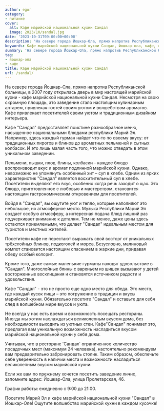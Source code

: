 ```yaml
---
author: egor
category:
- питание
cover:
  alt: ​Кафе марийской национальной кухни Сандал
  image: 2023/10/sandal.jpg
date: '2023-10-31T09:00:00+00:00'
description: 'На севере города Йошкар-Ола, прямо напротив Республиканской больницы, в 2007 году открылась дверь в мир настоящей марийской кухни - ​кафе марийской...'
keywords: Кафе марийской национальной кухни Сандал, йошкар-ола, кафе, сандал, марийской, кухни, это, йошкар, национальной, настоящим, марий, место, вкусом, ола, заведение, своим, уютом
summary: 'На севере города Йошкар-Ола, прямо напротив Республиканской больницы, в 2007 году открылась дверь в мир настоящей марийской кухни - ​кафе марийской...'
tag:
- йошкар-ола
- кафе
title: ​Кафе марийской национальной кухни Сандал
url: /sandal/
---
```


На севере города Йошкар-Ола, прямо напротив Республиканской больницы, в 2007 году открылась дверь в мир настоящей марийской кухни - ​кафе марийской национальной кухни Сандал. Несмотря на свою скромную площадь, это заведение стало настоящим кулинарным алтарем, привлекая гостей своим уютом и волшебством ароматов. Кафе привлекает посетителей своим уютом и традиционным дизайном интерьера.

​Кафе "Сандал" предоставляет поистине разнообразное меню, насыщенное национальными блюдами республики Марий Эл. Например, здесь каждый гурман найдет что-то по своему вкусу: от традиционных пирогов и блинов до ароматных пельменей и сытных колбасок. И это лишь малая часть того, что можно отведать в этом уникальном заведении.

Пельмени, пышки, плов, блины, колбаски \- каждое блюдо воспроизводит вкус и аромат подлинной марийской кухни. Однако, невозможно не упомянуть особенный хит – суп в хлебе. Одним из ярких характеристик "Сандал" является восхитительный суп в хлебе. Посетители выделяют его вкус, особенно когда речь заходит о щах. Это блюдо, приготовленное с любовью и мастерством, становится настоящим гастрономическим откровением для посетителей.

Войдя в "Сандал", вы ощутите уют и тепло, которые наполняют это небольшое, но атмосферное место. Музыка Республики Марий Эл создает особую атмосферу, а интересная подача блюд лишний раз подчеркивает внимание к деталям. Тем не менее, даже цены здесь остаются приемлемыми, что делает "Сандал" идеальным местом для туристов и местных жителей.

Посетители кафе не перестают выражать свой восторг от уникальных трёхслойных блинов, подкоголей и морса. Безусловно, малиновый компот становится настоящим спасением в жаркие дни, придавая обеду особый колорит.

Кроме того, даже самые маленькие гурманы находят удовольствие в "Сандал". Многослойные блины с вареньем из шишек вызывают у детей восторженные восклицания и становятся источником радости и удовольствия.

Кафе "Сандал" \- это не просто еще одно место для обеда. Это место, где каждый кусок пищи – это погружение в традиции и вкусы марийской кухни. Обязательно посетите "Сандал" и оставьте для себя след в волшебном мире вкусов и уюта.

Не всегда у нас есть время и возможность посещать рестораны. Иногда мы хотим наслаждаться великолепным вкусом дома, без необходимости выходить из уютных стен. Кафе"Сандал" понимает это, предлагая вам уникальную возможность насладиться вкусом марийской национальной кухни у себя дома.

Учитывая, что в ресторане 'Сандал' ограниченное количество посадочных мест (максимум 24 человека), настоятельно рекомендуем вам предварительно забронировать столик. Таким образом, обеспечьте себе уверенность в наличии места и возможности насладиться великолепным вкусом марийской кухни.

Если же вам по прежнему хочется посетить заведение лично, запомните адрес: Йошкар-Ола, улица Пролетарская, 46.

График работы: ежедневно с 9:00 до 21:00.

Посетите Марий Эл и ​кафе марийской национальной кухни "Сандал" в Йошкар-Оле! Ощутите волшебство марийской кухни в каждом кусочке!